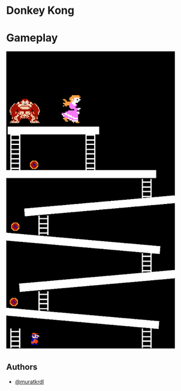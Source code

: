
# Donkey Kong


# Gameplay

<img src="https://github.com/muratkrdl/Donkey-Kong/blob/main/Donkey%20Kong.png" width="450">


## Authors

- [@muratkrdl](https://github.com/muratkrdl)

